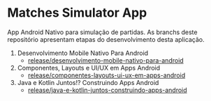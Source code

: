 # Matches Simulator App

App Android Nativo para simulação de partidas. As branchs deste repositório apresentam etapas do desenvolvimento desta aplicação.

1. Desenvolvimento Mobile Nativo Para Android
    - [release/desenvolvimento-mobile-nativo-para-android](https://github.com/Dojak220/matches-simulator-app/tree/release/desenvolvimento-mobile-nativo-para-android)
2. Componentes, Layouts e UI/UX em Apps Android
    - [release/componentes-layouts-ui-ux-em-apps-android](https://github.com/Dojak220/matches-simulator-app/tree/release/componentes-layouts-ui-ux-em-apps-android)
3. Java e Kotlin Juntos!? Construindo Apps Android
    - [release/java-e-kotlin-juntos-construindo-apps-android](https://github.com/Dojak220/matches-simulator-app/tree/release/java-e-kotlin-juntos-construindo-apps-android)
